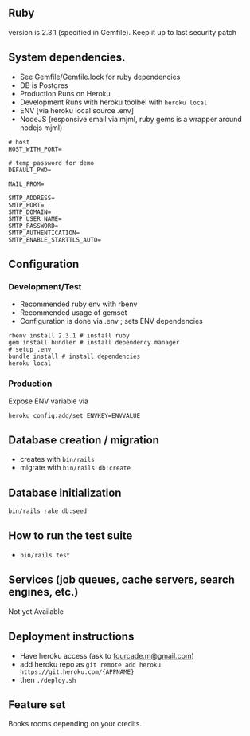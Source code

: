 ## Ruby
version is 2.3.1 (specified in Gemfile). Keep it up to last security patch

## System dependencies.
* See Gemfile/Gemfile.lock for ruby dependencies
* DB is Postgres
* Production Runs on Heroku
* Development Runs with heroku toolbel with ```heroku local```
* ENV [via heroku local source .env]
* NodeJS (responsive email via mjml, ruby gems is a wrapper around nodejs mjml)

```
# host
HOST_WITH_PORT=

# temp password for demo
DEFAULT_PWD=

MAIL_FROM=

SMTP_ADDRESS=
SMTP_PORT=
SMTP_DOMAIN=
SMTP_USER_NAME=
SMTP_PASSWORD=
SMTP_AUTHENTICATION=
SMTP_ENABLE_STARTTLS_AUTO=
```

## Configuration
### Development/Test
* Recommended ruby env with rbenv
* Recommended usage of gemset
* Configuration is done via .env ; sets ENV dependencies

```
rbenv install 2.3.1 # install ruby
gem install bundler # install dependency manager
# setup .env
bundle install # install dependencies
heroku local
```

### Production
Expose ENV variable via

```
heroku config:add/set ENVKEY=ENVVALUE
```

## Database creation / migration
* creates with ```bin/rails ```
* migrate with ```bin/rails db:create```

## Database initialization
```bin/rails rake db:seed```

## How to run the test suite
* ```bin/rails test```

## Services (job queues, cache servers, search engines, etc.)
Not yet Available

## Deployment instructions
* Have heroku access (ask to fourcade.m@gmail.com)
* add heroku repo as ```git remote add heroku https://git.heroku.com/{APPNAME}```
* then ```./deploy.sh```

## Feature set

Books rooms depending on your credits.

